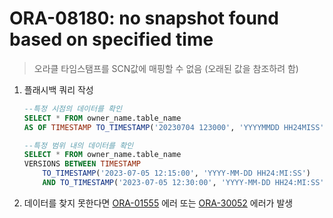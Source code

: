 ORA-08180: no snapshot found based on specified time
===
>오라클 타임스탬프를 SCN값에 매핑할 수 없음 (오래된 값을 참조하려 함)

1. 플래시백 쿼리 작성
    ```sql
    --특정 시점의 데이터를 확인
    SELECT * FROM owner_name.table_name
    AS OF TIMESTAMP TO_TIMESTAMP('20230704 123000', 'YYYYMMDD HH24MISS')

    --특정 범위 내의 데이터를 확인
    SELECT * FROM owner_name.table_name
    VERSIONS BETWEEN TIMESTAMP
        TO_TIMESTAMP('2023-07-05 12:15:00', 'YYYY-MM-DD HH24:MI:SS')
        AND TO_TIMESTAMP('2023-07-05 12:30:00', 'YYYY-MM-DD HH24:MI:SS')
    ```

1. 데이터를 찾지 못한다면 [ORA-01555](./01555.md) 에러 또는 [ORA-30052](./30052.md) 에러가 발생
